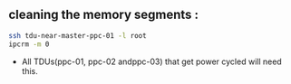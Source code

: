 ## cleaning the memory segments :

```bash
ssh tdu-near-master-ppc-01 -l root
ipcrm -m 0
```
- All TDUs(ppc-01, ppc-02 andppc-03) that get power cycled will need this. 
